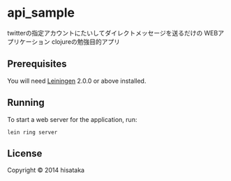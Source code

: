 # api_sample

twitterの指定アカウントにたいしてダイレクトメッセージを送るだけの
WEBアプリケーション
clojureの勉強目的アプリ

## Prerequisites

You will need [Leiningen][] 2.0.0 or above installed.

[leiningen]: https://github.com/technomancy/leiningen

## Running

To start a web server for the application, run:

    lein ring server

## License

Copyright © 2014 hisataka
